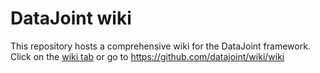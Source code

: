 # DataJoint wiki
This repository hosts a comprehensive wiki for the DataJoint framework.  Click on the [wiki tab](https://github.com/datajoint/wiki/wiki) or go to https://github.com/datajoint/wiki/wiki
